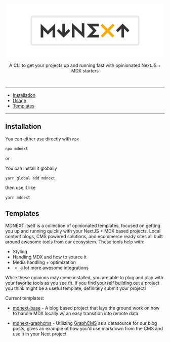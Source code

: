 <!-- markdownlint-disable MD033 MD041 -->

![mdnext](./mdnext.png)

<div align="center">

A CLI to get your projects up and running fast with opinionated NextJS + MDX starters

<br/>

</div>

---

- [Installation](#installation)
- [Usage](#usage)
- [Templates](#templates)

---

## Installation

You can either use directly with `npx`
```bash
npx mdnext
```

or

You can install it globally
```bash
yarn global add mdnext
```
then use it like 
```bash
yarn mdnext
```


## Templates

MDNEXT itself is a collection of opinionated templates, focused on getting you up and running quickly with your NextJS + MDX based projects. Local content blogs, CMS powered solutions, and ecommerce ready sites all built around awesome tools from our ecosystem. These tools help with:

- Styling
- Handling MDX and how to source it
- Media handling + optimization
- + a lot more awesome integrations

While these opinions may come installed, you are able to plug and play with your favorite tools as you see fit.
If you find yourself building out a project you think might be a useful template, definitely submit your project!

Current templates:
- [mdnext-base](https://github.com/domitriusclark/mdnext-base) -
A blog based project that lays the ground work on how to handle MDX locally w/ an easy transition into remote data. 

- [mdnext-graphcms](https://github.com/domitriusclark/mdnext-graphcms) -
Utilizing [GraphCMS](https://graphcms.com) as a datasource for our blog posts, gives an example of how you'd use markdown from the CMS and use it in your Next project.

